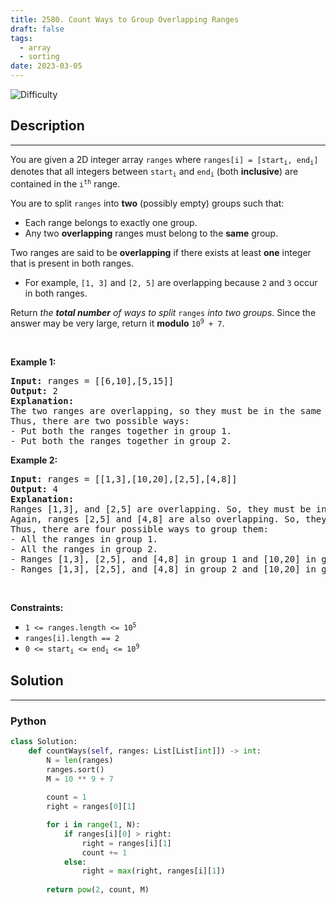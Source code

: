 ```yaml
---
title: 2580. Count Ways to Group Overlapping Ranges
draft: false
tags: 
  - array
  - sorting
date: 2023-03-05
---
```


![Difficulty](https://img.shields.io/badge/Difficulty-Medium-blue.svg)

## Description

---
<p>You are given a 2D integer array <code>ranges</code> where <code>ranges[i] = [start<sub>i</sub>, end<sub>i</sub>]</code> denotes that all integers between <code>start<sub>i</sub></code> and <code>end<sub>i</sub></code> (both <strong>inclusive</strong>) are contained in the <code>i<sup>th</sup></code> range.</p>

<p>You are to split <code>ranges</code> into <strong>two</strong> (possibly empty) groups such that:</p>

<ul>
	<li>Each range belongs to exactly one group.</li>
	<li>Any two <strong>overlapping</strong> ranges must belong to the <strong>same</strong> group.</li>
</ul>

<p>Two ranges are said to be <strong>overlapping</strong>&nbsp;if there exists at least <strong>one</strong> integer that is present in both ranges.</p>

<ul>
	<li>For example, <code>[1, 3]</code> and <code>[2, 5]</code> are overlapping because <code>2</code> and <code>3</code> occur in both ranges.</li>
</ul>

<p>Return <em>the <strong>total number</strong> of ways to split</em> <code>ranges</code> <em>into two groups</em>. Since the answer may be very large, return it <strong>modulo</strong> <code>10<sup>9</sup> + 7</code>.</p>

<p>&nbsp;</p>
<p><strong class="example">Example 1:</strong></p>

<pre>
<strong>Input:</strong> ranges = [[6,10],[5,15]]
<strong>Output:</strong> 2
<strong>Explanation:</strong> 
The two ranges are overlapping, so they must be in the same group.
Thus, there are two possible ways:
- Put both the ranges together in group 1.
- Put both the ranges together in group 2.
</pre>

<p><strong class="example">Example 2:</strong></p>

<pre>
<strong>Input:</strong> ranges = [[1,3],[10,20],[2,5],[4,8]]
<strong>Output:</strong> 4
<strong>Explanation:</strong> 
Ranges [1,3], and [2,5] are overlapping. So, they must be in the same group.
Again, ranges [2,5] and [4,8] are also overlapping. So, they must also be in the same group. 
Thus, there are four possible ways to group them:
- All the ranges in group 1.
- All the ranges in group 2.
- Ranges [1,3], [2,5], and [4,8] in group 1 and [10,20] in group 2.
- Ranges [1,3], [2,5], and [4,8] in group 2 and [10,20] in group 1.
</pre>

<p>&nbsp;</p>
<p><strong>Constraints:</strong></p>

<ul>
	<li><code>1 &lt;= ranges.length &lt;= 10<sup>5</sup></code></li>
	<li><code>ranges[i].length == 2</code></li>
	<li><code>0 &lt;= start<sub>i</sub> &lt;= end<sub>i</sub> &lt;= 10<sup>9</sup></code></li>
</ul>


## Solution

---
### Python
``` py title='count-ways-to-group-overlapping-ranges'
class Solution:
    def countWays(self, ranges: List[List[int]]) -> int:
        N = len(ranges)
        ranges.sort()
        M = 10 ** 9 + 7
        
        count = 1
        right = ranges[0][1]

        for i in range(1, N):
            if ranges[i][0] > right:
                right = ranges[i][1]
                count += 1
            else:
                right = max(right, ranges[i][1])
            
        return pow(2, count, M)
        
        
        

```

